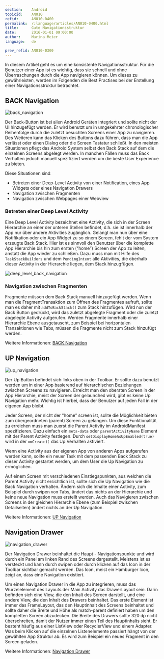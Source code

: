 ```yaml
---
section:    Android
topicid:    AN010
refid:      AN010-0400
permalink:  /:language/articles/AN010-0400.html
title:      Gute Navigationsstruktur
date:       2016-01-01 00:00:00
author:     Marina Meier
language:   de

prev_refid: AN010-0300
---
```



In diesem Artikel geht es um eine konsistente Navigationsstruktur. Für die Benutzer einer App ist es wichtig, dass sie
schnell und ohne Überraschungen durch die App navigieren können. Um dieses zu gewährleisten, werden im Folgenden die
Best Practises bei der Erstellung einer Navigationsstruktur betrachtet.


## BACK Navigation

![back_navigation](../../../BestPractices/public/images/AN010/0400/back_navigation.png)

Der Back-Button ist bei allen Android Geräten integriert und sollte nicht der UI hinzugefügt werden. Er wird benutzt um
in umgekehrter chronologischer Reihenfolge durch die zuletzt besuchten Screens einer App zu navigieren. Des Weiteren
kann das Klicken des Buttons dazu führen, dass man die App verlässt oder einen Dialog oder die Screen Tastatur schließt.
In den meisten Situationen pflegt das Android System selbst den Back Stack auf dem die einzelnen Screens abgelegt
werden. In manchen Fällen muss das Back Verhalten jedoch manuell spezifiziert werden um die beste User Experience zu
bieten.

Diese Situationen sind:

* Betreten einer Deep-Level Activity von einer Notification, eines App Widgets oder eines Navigation Drawers
* Navigation zwischen Fragmenten
* Navigation zwischen Webpages einer Webview

### Betreten einer Deep Level Activity

Eine Deep Level Activity bezeichnet eine Activity, die sich in der Screen Hierarchie an einer der unteren Stellen
befindet, d.h. sie ist innerhalb der App nur über andere Aktivities zugänglich. Gelangt man nun über eine Notifikation
oder ein App Widget zu so einem Screen, fehlt der vom System erzeugte Back Stack. Hier ist es sinnvoll den Benutzer über
die komplette App Hierarchie bis hin zum ersten (“home”) Screen der App zu leiten, anstatt die App wieder zu schließen.
Dazu muss man mit Hilfe des `TaskStackBuilders` und dem `PendingIntent` alle Aktivities, die oberhalb dieser Activity in
der Hierarchie liegen, dem Stack hinzugfügen.

![deep_level_back_navigation](../../../BestPractices/public/images/AN010/0400/deep_level_back_navigation.png)


### Navigation zwischen Fragmenten

Fragmente müssen dem Back Stack manuell hinzugefügt werden. Wenn man die FragmentTransaktion zum Öffnen des Fragmentes
aufruft, sollte man es daher mit `addToBackStack()` zum Stack hinzufügen. Wird nun der Back Button gedrückt, wird das
zuletzt abgelegte Fragment oder die zuletzt abgelegte Activity aufgerufen.
Werden Fragmente innerhalb einer Hierarchie Ebene ausgetauscht, zum Beispiel bei horizontalen Transaktionen wie Tabs,
müssen die Fragmente nicht zum Stack hinzufügt werden.

Weitere Informationen: [BACK Navigation](https://developer.android.com/training/implementing-navigation/temporal.html)


## UP Navigation

![up_navigation](../../../BestPractices/public/images/AN010/0400/up_navigation.png)

Der Up Button befindet sich links oben in der Toolbar. Er sollte dazu benutzt werden um in einer App basierend auf
hierarchischen Beziehungen zwischen Screens zu navigieren. Erreicht man den obersten Screen in der App Hierarchie, meist
der Screen der gelaunched wird, gibt es keine Up Navigation mehr. Wichtig ist hierbei, dass der Benutzer auf jeden Fall
in der eigenen App bleibt.

Jeder Screen, der nicht der “home” screen ist, sollte die Möglichkeit bieten zum übergeordneten (parent) Screen zu
gelangen. Um diese Funktionalität zu erreichen muss man zuerst die Parent Activity im AndroidManifest spezifizieren.
Dazu einfach ein `meta-data` oder `parentActivityName` Element mit der Parent Activity festlegen. Durch
`setDisplayHomeAsUpEnabled(true)` wird in der `onCreate()` das Up Verhalten aktiviert.

Wenn eine Activity aus der eigenen App von anderen Apps aufgerufen werden kann, sollte ein neuer Task mit dem passenden
Back Stack zu dieser Activity gestartet werden, um dem User die Up Navigation zu ermöglichen.

Auf einem Screen mit verschiedenen Einstiegspunkten, aus welchen die Parent Activity nicht ersichtlich ist, sollte sich
die Up Navigation wie die Back Navigation verhalten. Ändern sich die Inhalte einer Activity, zum Beispiel durch swipen
von Tabs, ändert das nichts an der Hierarchie und keine neue Navigation muss erstellt werden. Auch das Navigieren
zwischen Screens in der gleichen Hierarchie Ebene (zum Beispiel zwischen Detailseiten)  ändert nichts an der Up
Navigation.

Weitere Informationen: [UP Navigation](https://developer.android.com/training/implementing-navigation/ancestral.html)


## Navigation Drawer

![navigation_drawer](../../../BestPractices/public/images/AN010/0400/navigation_drawer.png)


Der Navigation Drawer beinhaltet die Haupt - Navigationspunkte und wird durch ein Panel am linken Rand des Screens
dargestellt. Meistens ist es versteckt und kann durch swipen oder durch klicken auf das Icon in der Toolbar sichtbar
gemacht werden. Das Icon, meist ein Hamburger Icon, zeigt an, dass eine Navigation existiert.

Um einen Navigation Drawer in die App zu integrieren, muss das Wurzelelement des Layouts der Main Activity das
DrawerLayout sein. Darin befinden sich eine View, die den Inhalt des Screen darstellt, und eine andere View, die den
Inhalt des Drawers beinhaltet. Das erste Element ist immer das FrameLayout, das den Hauptinhalt des Screens beinhaltet
und sollte daher die Breite und Höhe als match-parent definiert haben um den kompletten Screen abzudecken. Die Breite
des Drawers sollte 320 dp nicht überschreiten, damit der Nutzer immer einen Teil des Hauptinhalts sieht. Er besteht
häufig aus einer ListView oder RecyclerView und einem Adapter. Was beim Klicken auf die einzelnen Listenelemente
passiert hängt von der gewählten App Struktur ab. Es wird zum Beispiel ein neues Fragment in den Screen geladen.

Weitere Informationen: [Navigation
Drawer](https://developer.android.com/training/implementing-navigation/nav-drawer.html)
